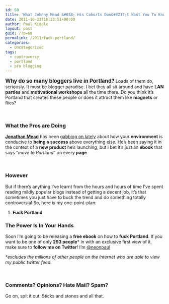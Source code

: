 ```yaml
---
id: 60
title: 'What Johnny Mead &#038; His Cohorts Don&#8217;t Want You To Know About Success (Plus Free Ebook!)'
date: 2011-10-22T16:23:51+00:00
author: Paul Kiddle
layout: post
guid: /?p=60
permalink: /2011/fuck-portland/
categories:
  - Uncategorized
tags:
  - controversy
  - portland
  - pro blogging
---
```

<strong style="font-size: 120%;">Why do so many bloggers live in Portland?</strong> Loads of them do, seriously. It must be blogger paradise. I bet they all sit around and have **LAN parties** and **motivational workshops** all the time there. Do you think it&#8217;s Portland that creates these people or does it attract them like **magnets** or flies?

&nbsp;

### What the Pros are Doing

**[Jonathan Mead](http://www.illuminatedmind.net/ "Mead's website blog business adventure thing")** has been [gabbing on lately](http://www.illuminatedmind.net/2011/10/18/environment-vs-willpower/ "Johnny Mead: Environment vs. Willpower") about how your **environment** is conducive to **being a success** above everything else. He&#8217;s been saying it in the context of a **new product** he&#8217;s launching, but I bet it&#8217;s just an **ebook** that says &#8220;_move to Portland_&#8221; on every **page**.

&nbsp;

### However

<div>
  But if there&#8217;s anything I&#8217;ve learnt from the hours and hours of time I&#8217;ve spent reading mildly popular blogs instead of getting a decent job, it&#8217;s that sometimes you just have to buck the trend and do something totally controversial.So, here is my one-point-plan:</p> 
  
  <ol>
    <li>
      <strong>Fuck Portland</strong>
    </li>
  </ol>
</div>

### The Power Is In Your Hands

Soon I&#8217;m going to be releasing a **free ebook** on how to **fuck Portland**. If you want to be one of only **293 people*** in with an exclusive first view of it, make sure to **follow me on Twitter**! I&#8217;m [@neonpaul](http://www.twitter.com/neonpaul "Me in 140-character bursts")

<div>
  <em>*excludes the millions of other people on the internet who are able to view my public twitter feed.</em>
</div>

&nbsp;

### Comments? Opinions? Hate Mail? Spam?

<div>
  Go on, spit it out. Sticks and stones and all that.
</div>